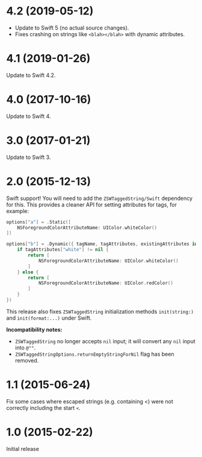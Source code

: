 # 4.2 (2019-05-12)

- Update to Swift 5 (no actual source changes).
- Fixes crashing on strings like `<blah></blah>` with dynamic attributes.

# 4.1 (2019-01-26)

Update to Swift 4.2.

# 4.0 (2017-10-16)

Update to Swift 4.

# 3.0 (2017-01-21)

Update to Swift 3.

# 2.0 (2015-12-13)

Swift support! You will need to add the `ZSWTaggedString/Swift` dependency for this. This provides a cleaner API for setting attributes for tags, for example:

```swift
options["a"] = .Static([
    NSForegroundColorAttributeName: UIColor.whiteColor()
])

options["b"] = .Dynamic({ tagName, tagAttributes, existingAttributes in
    if tagAttributes["white"] != nil {
        return [
            NSForegroundColorAttributeName: UIColor.whiteColor()
        ]
    } else {
        return [
            NSForegroundColorAttributeName: UIColor.redColor()
        ]
    }
})
```

This release also fixes `ZSWTaggedString` initialization methods `init(string:)` and `init(format:...)` under Swift.

**Incompatibility notes:** 

- `ZSWTaggedString` no longer accepts `nil` input; it will convert any `nil` input into `@""`.
- `ZSWTaggedStringOptions.returnEmptyStringForNil` flag has been removed.

# 1.1 (2015-06-24)

Fix some cases where escaped strings (e.g. containing <) were not correctly including the start `<`.

# 1.0 (2015-02-22)

Initial release
